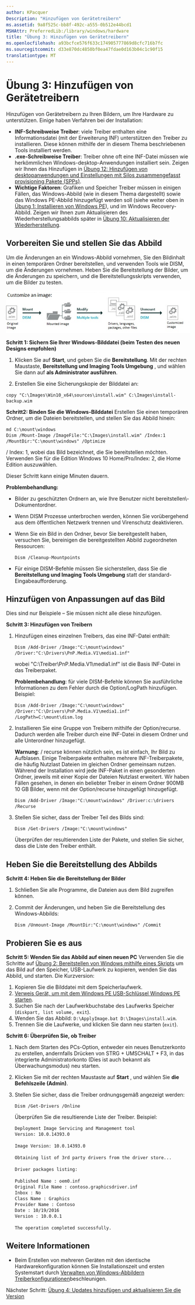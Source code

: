 ```yaml
---
author: KPacquer
Description: "Hinzufügen von Gerätetreibern"
ms.assetid: 9a8f525c-bb8f-492c-a555-0b512e44bcd1
MSHAttr: PreferredLib:/library/windows/hardware
title: "Übung 3: Hinzufügen von Gerätetreibern"
ms.openlocfilehash: a93bcfce576f633c174905777869d8cfc716b7fc
ms.sourcegitcommit: d33e870dc4850bf0ea47fdae0d163b04c1c90f15
translationtype: MT
---
```

# <a name="lab-3-add-device-drivers"></a>Übung 3: Hinzufügen von Gerätetreibern 

Hinzufügen von Gerätetreibern zu Ihren Bildern, um Ihre Hardware zu unterstützen. Einige haben Verfahren bei der Installation:

-  **INF-Schreibweise Treiber**: viele Treiber enthalten eine Informationsdatei (mit der Erweiterung INF) unterstützen den Treiber zu installieren. Diese können mithilfe der in diesem Thema beschriebenen Tools installiert werden.    
-  **.exe-Schreibweise Treiber**: Treiber ohne oft eine INF-Datei müssen wie herkömmlichen Windows-desktop-Anwendungen installiert sein. Zeigen wir Ihnen das Hinzufügen in [Übung 12: Hinzufügen von desktopanwendungen und Einstellungen mit Silos zusammengefasst provisioning Pakete (SPPs)](add-desktop-apps-wth-spps-sxs.md).
-  **Wichtige Faktoren**: Grafiken und Speicher Treiber müssen in einigen Fällen, das Windows-Abbild (wie in diesem Thema dargestellt) sowie das Windows PE-Abbild hinzugefügt werden soll (siehe weiter oben in [Übung 1: Installieren von Windows PE](install-windows-pe-sxs.md)), und im Windows Recovery-Abbild. Zeigen wir Ihnen zum Aktualisieren des Wiederherstellungsabbilds später in [Übung 10: Aktualisieren der Wiederherstellung](update-the-recovery-image.md).

## <a name="span-idprepareandmounttheimagespanprepare-and-mount-the-image"></a><span id="Prepare_and_mount_the_image"></span>Vorbereiten Sie und stellen Sie das Abbild
Um die Änderungen an ein Windows-Abbild vornehmen, Sie den Bildinhalt in einen temporären Ordner bereitstellen, und verwenden Tools wie DISM, um die Änderungen vornehmen. Heben Sie die Bereitstellung der Bilder, um die Änderungen zu speichern, und die Bereitstellungsskripts verwenden, um die Bilder zu testen. 

![Bild: Bereitstellen eines Abbilds, Änderungen vornehmen und Aufheben der Bereitstellung des Abbilds](images/dep-win8-sxs-createmodelspecificfiles.jpg)

**Schritt 1: Sichern Sie Ihrer Windows-Bilddatei (beim Testen des neuen Designs empfohlen)**

1.  Klicken Sie auf **Start**, und geben Sie die **Bereitstellung**. Mit der rechten Maustaste, **Bereitstellung und Imaging Tools Umgebung** , und wählen Sie dann auf **als Administrator ausführen**.

2.  Erstellen Sie eine Sicherungskopie der Bilddatei an:
``` syntax
copy "C:\Images\Win10_x64\sources\install.wim" C:\Images\install-backup.wim
```

**Schritt2: Binden Sie die Windows-Bilddatei** Erstellen Sie einen temporären Ordner, um die Dateien bereitstellen, und stellen Sie das Abbild hinein: 
``` syntax
md C:\mount\windows
Dism /Mount-Image /ImageFile:"C:\Images\install.wim" /Index:1 /MountDir:"C:\mount\windows" /Optimize
```
/ Index: 1, wobei das Bild bezeichnet, die Sie bereitstellen möchten. Verwenden Sie für die Edition Windows 10 Home/Pro/Index: 2, die Home Edition auszuwählen.

Dieser Schritt kann einige Minuten dauern.

**Problembehandlung:**

-   Bilder zu geschützten Ordnern an, wie Ihre Benutzer nicht bereitstellen\\-Dokumentordner.

-   Wenn DISM Prozesse unterbrochen werden, können Sie vorübergehend aus dem öffentlichen Netzwerk trennen und Virenschutz deaktivieren.
    
-   Wenn Sie ein Bild in den Ordner, bevor Sie bereitgestellt haben, versuchen Sie, bereinigen die bereitgestellten Abbild zugeordneten Ressourcen:

    ``` syntax
    Dism /Cleanup-Mountpoints
    ```

-   Für einige DISM-Befehle müssen Sie sicherstellen, dass Sie die **Bereitstellung und Imaging Tools Umgebung** statt der standard-Eingabeaufforderung.

## <a name="span-idaddcustomizationstotheimagespanadd-customizations-to-the-image"></a><span id="Add_customizations_to_the_image"></span>Hinzufügen von Anpassungen auf das Bild
Dies sind nur Beispiele – Sie müssen nicht alle diese hinzufügen.

**Schritt 3: Hinzufügen von Treibern**

1.  Hinzufügen eines einzelnen Treibers, das eine INF-Datei enthält:

    ``` syntax
    Dism /Add-Driver /Image:"C:\mount\windows" /Driver:"C:\Drivers\PnP.Media.V1\media1.inf"
    ```

    wobei "C:\\Treiber\\PnP.Media.V1\\media1.inf" ist die Basis INF-Datei in das Treiberpaket.

    **Problembehandlung**: für viele DISM-Befehle können Sie ausführliche Informationen zu dem Fehler durch die Option/LogPath hinzufügen. Beispiel:

    ``` syntax
    Dism /Add-Driver /Image:"C:\mount\windows" /Driver:"C:\Drivers\PnP.Media.V1\media1.inf" /LogPath=C:\mount\dism.log
    ```

2.  Installieren Sie eine Gruppe von Treibern mithilfe der Option/recurse. Dadurch werden alle Treiber durch eine INF-Datei in diesem Ordner und alle Unterordner hinzugefügt.

    **Warnung**: / recurse können nützlich sein, es ist einfach, Ihr Bild zu Aufblasen. Einige Treiberpakete enthalten mehrere INF-Treiberpakete, die häufig Nutzlast Dateien im gleichen Ordner gemeinsam nutzen. Während der Installation wird jede INF-Paket in einen gesonderten Ordner, jeweils mit einer Kopie der Dateien Nutzlast erweitert. Wir haben Fällen gesehen, in denen ein beliebter Treiber in einem Ordner 900MB 10 GB Bilder, wenn mit der Option/recurse hinzugefügt hinzugefügt.

    ``` syntax
    Dism /Add-Driver /Image:"C:\mount\windows" /Driver:c:\drivers /Recurse 
    ```
    
3.  Stellen Sie sicher, dass der Treiber Teil des Bilds sind:

    ``` syntax
    Dism /Get-Drivers /Image:"C:\mount\windows"
    ```

    Überprüfen der resultierenden Liste der Pakete, und stellen Sie sicher, dass die Liste den Treiber enthält.


## <a name="span-idunmounttheimagespanunmount-the-image"></a><span id="Unmount_the_image"></span>Heben Sie die Bereitstellung des Abbilds
    
**Schritt 4: Heben Sie die Bereitstellung der Bilder**

1.  Schließen Sie alle Programme, die Dateien aus dem Bild zugreifen können.

2.  Commit der Änderungen, und heben Sie die Bereitstellung des Windows-Abbilds:
    ``` syntax
    Dism /Unmount-Image /MountDir:"C:\mount\windows" /Commit
    ```

## <a name="span-idtryitoutspantry-it-out"></a><span id="Try_it_out"></span>Probieren Sie es aus

**Schritt 5: Wenden Sie das Abbild auf einen neuen PC** Verwenden Sie die Schritte auf [Übung 2: Bereitstellen von Windows mithilfe eines Skripts](deploy-windows-with-a-script-sxs.md) um das Bild auf den Speicher, USB-Laufwerk zu kopieren, wenden Sie das Abbild, und starten. Die Kurzversion:

1.  Kopieren Sie die Bilddatei mit dem Speicherlaufwerk.
2.  [Verweis Gerät, um mit dem Windows PE USB-Schlüssel Windows PE starten](install-windows-pe-sxs.md).
3.  Suchen Sie nach der Laufwerkbuchstabe des Laufwerks Speicher (`diskpart, list volume, exit`).
4.  Wenden Sie das Abbild: `D:\ApplyImage.bat D:\Images\install.wim`.
5.  Trennen Sie die Laufwerke, und klicken Sie dann neu starten (`exit`).

**Schritt 6: Überprüfen Sie, ob Treiber**
1.  Nach dem Starten des PCs-Option, entweder ein neues Benutzerkonto zu erstellen, andernfalls Drücken von STRG + UMSCHALT + F3, in das integrierte Administratorkonto (Dies ist auch bekannt als Überwachungsmodus) neu starten.

2.  Klicken Sie mit der rechten Maustaste auf **Start** , und wählen Sie **die Befehlszeile (Admin)**.

3.  Stellen Sie sicher, dass die Treiber ordnungsgemäß angezeigt werden:

    ``` syntax
    Dism /Get-Drivers /Online
    ```

    Überprüfen Sie die resultierende Liste der Treiber. Beispiel:

    ``` syntax
    Deployment Image Servicing and Management tool
    Version: 10.0.14393.0

    Image Version: 10.0.14393.0

    Obtaining list of 3rd party drivers from the driver store...

    Driver packages listing:

    Published Name : oem0.inf
    Original File Name : contoso.graphicsdriver.inf
    Inbox : No
    Class Name : Graphics
    Provider Name : Contoso
    Date : 10/19/2016
    Version : 10.0.0.1

    The operation completed successfully.
    ```

## <a name="span-idlearnmorespanlearn-more"></a><span id="Learn_more"></span>Weitere Informationen

* Beim Erstellen von mehreren Geräten mit den identische Hardwarekonfiguration können Sie Installationszeit und ersten Systemstart durch [Verwalten von Windows-Abbildern Treiberkonfigurationen](maintain-driver-configurations-when-capturing-a-windows-image.md)beschleunigen. 


Nächster Schritt: [Übung 4: Updates hinzufügen und aktualisieren Sie die Version](servicing-the-image-with-windows-updates-sxs.md)